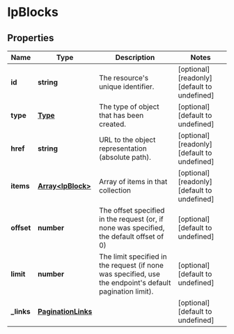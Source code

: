 # IpBlocks

## Properties
| Name | Type | Description | Notes |
| ------------ | ------------- | ------------- | ------------- |
| **id** | **string** | The resource\'s unique identifier. | [optional] [readonly] [default to undefined] |
| **type** | [**Type**](Type.md) | The type of object that has been created. | [optional] [default to undefined] |
| **href** | **string** | URL to the object representation (absolute path). | [optional] [readonly] [default to undefined] |
| **items** | [**Array&lt;IpBlock&gt;**](IpBlock.md) | Array of items in that collection | [optional] [readonly] [default to undefined] |
| **offset** | **number** | The offset specified in the request (or, if none was specified, the default offset of 0) | [optional] [default to undefined] |
| **limit** | **number** | The limit specified in the request (if none was specified, use the endpoint\'s default pagination limit). | [optional] [default to undefined] |
| **_links** | [**PaginationLinks**](PaginationLinks.md) |  | [optional] [default to undefined] |


